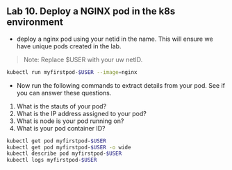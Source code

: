 ## Lab 10. Deploy a NGINX pod in the k8s environment

* deploy a nginx pod using your netid in the name.  This will ensure we have unique pods created in the lab.  

>Note: Replace $USER with your uw netID.

```bash
kubectl run myfirstpod-$USER --image=nginx
```

* Now run the following commands to extract details from your pod.  See if you can answer these questions.

1. What is the stauts of your pod?
1. What is the IP address assigned to your pod? 
1. What is node is your pod running on? 
1. What is your pod container ID?

```bash
kubectl get pod myfirstpod-$USER
kubectl get pod myfirstpod-$USER -o wide
kubectl describe pod myfirstpod-$USER
kubectl logs myfirstpod-$USER
```
